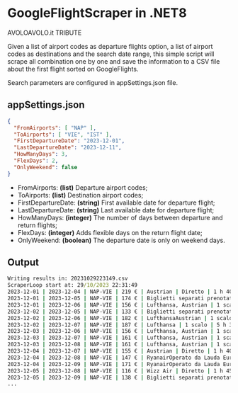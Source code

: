 # GoogleFlightScraper in .NET8

AVOLOAVOLO.it TRIBUTE

Given a list of airport codes as departure flights option, a list of airport codes as destinations and the search date range, this simple script will scrape all combination one by one and save the information to a CSV file about the first flight sorted on GoogleFlights.

Search parameters are configured in appSettings.json file.

## appSettings.json 

```json
{
  "FromAirports": [ "NAP" ],
  "ToAirports": [ "VIE", "IST" ],
  "FirstDepartureDate": "2023-12-01",
  "LastDepartureDate": "2023-12-11",
  "HowManyDays": 3,
  "FlexDays": 2,
  "OnlyWeekend": false
}
```

- FromAirports: **(list)** Departure airport codes;
- ToAirports: **(list)** Destination airport codes;
- FirstDepartureDate: **(string)** First available date for departure flight;
- LastDepartureDate: **(string)** Last available date for departure flight; 
- HowManyDays: **(integer)** The number of days between departure and return flights;
- FlexDays: **(integer)** Adds flexible days on the return flight date;
- OnlyWeekend: **(boolean)** The departure date is only on weekend days.

## Output

```cmd
Writing results in: 20231029223149.csv
ScraperLoop start at: 29/10/2023 22:31:49
2023-12-01 | 2023-12-04 | NAP-VIE | 219 € | Austrian | Diretto | 1 h 40 min
2023-12-01 | 2023-12-05 | NAP-VIE | 174 € | Biglietti separati prenotati insieme | 1 scalo | 4 h
2023-12-01 | 2023-12-06 | NAP-VIE | 156 € | Lufthansa, Austrian | 1 scalo | 4 h 25 min
2023-12-02 | 2023-12-05 | NAP-VIE | 133 € | Biglietti separati prenotati insieme | Diretto | 1 h 45 min
2023-12-02 | 2023-12-06 | NAP-VIE | 182 € | LufthansaAustrian | 1 scalo | 5 h 30 min
2023-12-02 | 2023-12-07 | NAP-VIE | 187 € | Lufthansa | 1 scalo | 5 h 30 min
2023-12-03 | 2023-12-06 | NAP-VIE | 156 € | Lufthansa, Austrian | 1 scalo | 4 h 25 min
2023-12-03 | 2023-12-07 | NAP-VIE | 161 € | Lufthansa, Austrian | 1 scalo | 4 h 25 min
2023-12-03 | 2023-12-08 | NAP-VIE | 161 € | Lufthansa, Austrian | 1 scalo | 4 h 25 min
2023-12-04 | 2023-12-07 | NAP-VIE | 155 € | Austrian | Diretto | 1 h 40 min
2023-12-04 | 2023-12-08 | NAP-VIE | 147 € | RyanairOperato da Lauda Europe | Diretto | 1 h 45 min
2023-12-04 | 2023-12-09 | NAP-VIE | 171 € | RyanairOperato da Lauda Europe | Diretto | 1 h 45 min
2023-12-05 | 2023-12-08 | NAP-VIE | 116 € | Wizz Air | Diretto | 1 h 45 min
2023-12-05 | 2023-12-09 | NAP-VIE | 138 € | Biglietti separati prenotati insieme | Diretto | 1 h 45 min
...
```
